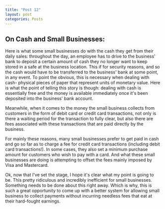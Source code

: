 ```yaml
---
title: "Post 12"
layout: post
categories: Posts
---
```


## On Cash and Small Businesses:

Here is what some small businesses do with the cash they get from their daily sales: throughout the day, an employee has to drive to the business' bank to deposit a certain amount of cash they no longer want to keep stored in a safe at the business location. This if for security reasons, and so the cash would have to be transferred to the business' bank at some point, in any event. To point the obvious, this is necessary when dealing with cash- physical pieces of paper that represent units of monetary value. Here is what the point of telling this story is though: dealing with cash is essentially free and the money is available immediately once it's been deposited into the business' bank account.

Meanwhile, when it comes to the money the small business collects from customers in the form of debit card or credit card transactions, not only is there a waiting period for the transaction to fully clear, but also there are fees associated with these transactions that are paid directly by the business. 

For mainly these reasons, many small businesses prefer to get paid in cash and go so far as to charge a fee for credit card transactions (including debit card transactions!). In some cases, they also set a minimum purchase amount for customers who wish to pay with a card. And what these small businesses are doing is attempting to offset the fees mainly imposed by Visa and Mastercard.

Ok, now that I've set the stage, I hope it's clear what my point is going to be. This pretty ridiculous and incredibly inefficient for small businesses. Something needs to be done about this right away. Which is why, this is such a great opportunity to come up with a better system for allowing small business to collect payments without incurring needless fees that eat at their hard-fought earnings. 




